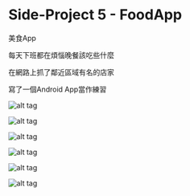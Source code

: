 ﻿# Side-Project 5 - FoodApp

美食App

每天下班都在煩惱晚餐該吃些什麼

在網路上抓了鄰近區域有名的店家

寫了一個Android App當作練習

![alt tag](https://user-images.githubusercontent.com/29221155/106350019-b1952b80-630d-11eb-8a87-40c6f513dfdb.png)

![alt tag](https://user-images.githubusercontent.com/29221155/106350023-b4901c00-630d-11eb-8d68-a5714aa6cb46.png)

![alt tag](https://user-images.githubusercontent.com/29221155/106350026-b823a300-630d-11eb-8fc2-dd24b127fc4f.png)

![alt tag](https://user-images.githubusercontent.com/29221155/106350027-b9ed6680-630d-11eb-9c20-bfcad2ab0d10.png)

![alt tag](https://user-images.githubusercontent.com/29221155/106350019-b1952b80-630d-11eb-8a87-40c6f513dfdb.png)

![alt tag](https://user-images.githubusercontent.com/29221155/106350030-bc4fc080-630d-11eb-9d08-2c6e667c7560.png)

